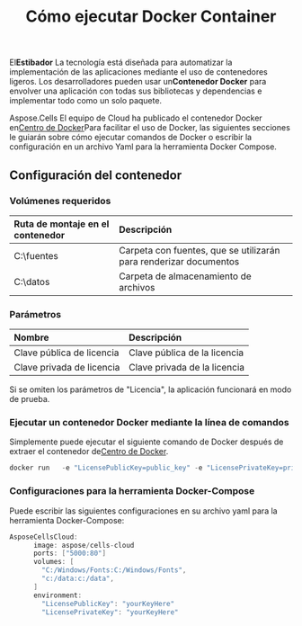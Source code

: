 ﻿---
title: Cómo ejecutar Docker Container
second_title: Aspose.Cells Cloud Documen
type: docs
url: /es/getting-started/how-to-run-docker-container/
aliases: [/how-to-run-docker-container/]
description: Cómo ejecutar el contenedor Docker Aspose.Cells en la nube. Aspose.Cells en la nube admite Excel para crear, convertir, fusionar, dividir, proteger, realizar operaciones con objetos internos, etc.
weight: 100
kwords: Excel, Office Nube, REST API, Hoja de cálculo, PDF, CSV, Json, Markdown, Cómo ejecutar un contenedor Docker
---
 El**Estibador** La tecnología está diseñada para automatizar la implementación de las aplicaciones mediante el uso de contenedores ligeros. Los desarrolladores pueden usar un**Contenedor Docker** para envolver una aplicación con todas sus bibliotecas y dependencias e implementar todo como un solo paquete.

 Aspose.Cells El equipo de Cloud ha publicado el contenedor Docker en[Centro de Docker](https://hub.docker.com/r/aspose/cells-cloud)Para facilitar el uso de Docker, las siguientes secciones le guiarán sobre cómo ejecutar comandos de Docker o escribir la configuración en un archivo Yaml para la herramienta Docker Compose.

## Configuración del contenedor

### Volúmenes requeridos

|Ruta de montaje en el contenedor|Descripción|
|:- |:- |
|C:\fuentes|Carpeta con fuentes, que se utilizarán para renderizar documentos|
|C:\datos|Carpeta de almacenamiento de archivos|

### Parámetros

|Nombre|Descripción|
|:- |:- |
|Clave pública de licencia|Clave pública de la licencia|
|Clave privada de licencia|Clave privada de la licencia|

Si se omiten los parámetros de "Licencia", la aplicación funcionará en modo de prueba.

### Ejecutar un contenedor Docker mediante la línea de comandos

 Simplemente puede ejecutar el siguiente comando de Docker después de extraer el contenedor de[Centro de Docker](https://href.li/?https://hub.docker.com/r/aspose/cells-cloud).

```JAVA
docker run   -e "LicensePublicKey=public_key" -e "LicensePrivateKey=private_key" -v c:/data:c:/data  -v C:/Windows/Fonts:C:/Windows/Fonts -p 80:5000   aspose/cells-cloud
```

### Configuraciones para la herramienta Docker-Compose

Puede escribir las siguientes configuraciones en su archivo yaml para la herramienta Docker-Compose:

```JAVA
AsposeCellsCloud:
      image: aspose/cells-cloud
      ports: ["5000:80"]
      volumes: [
        "C:/Windows/Fonts:C:/Windows/Fonts",
        "c:/data:c:/data",
      ]
      environment:
        "LicensePublicKey": "yourKeyHere"
        "LicensePrivateKey": "yourKeyHere"
```
